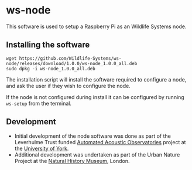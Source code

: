 # ws-node

This software is used to setup a Raspberry Pi as an Wildlife Systems node.

## Installing the software

```
wget https://github.com/Wildlife-Systems/ws-node/releases/download/1.0.0/ws-node_1.0.0_all.deb
sudo dpkg -i ws-node_1.0.0_all.deb
```

The installation script will install the software required to configure a node, and ask the user if they wish to configure the node.

If the node is not configured during install it can be configured by running `ws-setup` from the terminal.

## Development

- Initial development of the node software was done as part of the Leverhulme Trust funded [Automated Acoustic Observatories](https://ebaker.me.uk/aao) project at the [University of York](https://york.ac.uk).
- Additional development was undertaken as part of the Urban Nature Project at the [Natural History Museum](https://www.nhm.ac.uk), London.
